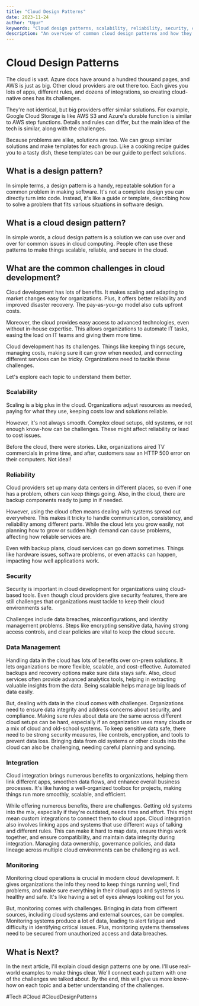 ```yaml
---
title: "Cloud Design Patterns"
date: 2023-11-24
author: "Ugur"
keywords: "Cloud design patterns, scalability, reliability, security, cloud architecture, integration, monitoring"
description: "An overview of common cloud design patterns and how they help address challenges such as scalability, reliability, and security in cloud applications."
---
```

# Cloud Design Patterns

The cloud is vast. Azure docs have around a hundred thousand pages, and AWS is just as big. Other cloud providers are out there too. Each gives you lots of apps, different rules, and dozens of integrations, so creating cloud-native ones has its challenges.

They're not identical, but big providers offer similar solutions. For example, Google Cloud Storage is like AWS S3 and Azure's durable function is similar to AWS step functions. Details and rules can differ, but the main idea of the tech is similar, along with the challenges.

Because problems are alike, solutions are too. We can group similar solutions and make templates for each group. Like a cooking recipe guides you to a tasty dish, these templates can be our guide to perfect solutions.

## What is a design pattern?

In simple terms, a design pattern is a handy, repeatable solution for a common problem in making software. It's not a complete design you can directly turn into code. Instead, it's like a guide or template, describing how to solve a problem that fits various situations in software design.

## What is a cloud design pattern?

In simple words, a cloud design pattern is a solution we can use over and over for common issues in cloud computing. People often use these patterns to make things scalable, reliable, and secure in the cloud.

## What are the common challenges in cloud development?

Cloud development has lots of benefits. It makes scaling and adapting to market changes easy for organizations. Plus, it offers better reliability and improved disaster recovery. The pay-as-you-go model also cuts upfront costs.

Moreover, the cloud provides easy access to advanced technologies, even without in-house expertise. This allows organizations to automate IT tasks, easing the load on IT teams and giving them more time.

Cloud development has its challenges. Things like keeping things secure, managing costs, making sure it can grow when needed, and connecting different services can be tricky. Organizations need to tackle these challenges.

Let's explore each topic to understand them better.

### Scalability

Scaling is a big plus in the cloud. Organizations adjust resources as needed, paying for what they use, keeping costs low and solutions reliable.

However, it's not always smooth. Complex cloud setups, old systems, or not enough know-how can be challenges. These might affect reliability or lead to cost issues.

Before the cloud, there were stories. Like, organizations aired TV commercials in prime time, and after, customers saw an HTTP 500 error on their computers. Not ideal!

### Reliability

Cloud providers set up many data centers in different places, so even if one has a problem, others can keep things going. Also, in the cloud, there are backup components ready to jump in if needed.

However, using the cloud often means dealing with systems spread out everywhere. This makes it tricky to handle communication, consistency, and reliability among different parts. While the cloud lets you grow easily, not planning how to grow or sudden high demand can cause problems, affecting how reliable services are.

Even with backup plans, cloud services can go down sometimes. Things like hardware issues, software problems, or even attacks can happen, impacting how well applications work.

### Security

Security is important in cloud development for organizations using cloud-based tools. Even though cloud providers give security features, there are still challenges that organizations must tackle to keep their cloud environments safe.

Challenges include data breaches, misconfigurations, and identity management problems. Steps like encrypting sensitive data, having strong access controls, and clear policies are vital to keep the cloud secure.

### Data Management

Handling data in the cloud has lots of benefits over on-prem solutions. It lets organizations be more flexible, scalable, and cost-effective. Automated backups and recovery options make sure data stays safe. Also, cloud services often provide advanced analytics tools, helping in extracting valuable insights from the data. Being scalable helps manage big loads of data easily.

But, dealing with data in the cloud comes with challenges. Organizations need to ensure data integrity and address concerns about security, and compliance. Making sure rules about data are the same across different cloud setups can be hard, especially if an organization uses many clouds or a mix of cloud and old-school systems. To keep sensitive data safe, there need to be strong security measures, like controls, encryption, and tools to prevent data loss. Bringing data from old systems or other clouds into the cloud can also be challenging, needing careful planning and syncing.

### Integration

Cloud integration brings numerous benefits to organizations, helping them link different apps, smoothen data flows, and enhance overall business processes. It's like having a well-organized toolbox for projects, making things run more smoothly, scalable, and efficient.

While offering numerous benefits, there are challenges. Getting old systems into the mix, especially if they're outdated, needs time and effort. This might mean custom integrations to connect them to cloud apps. Cloud integration also involves linking apps and systems that use different ways of talking and different rules. This can make it hard to map data, ensure things work together, and ensure compatibility, and maintain data integrity during integration. Managing data ownership, governance policies, and data lineage across multiple cloud environments can be challenging as well.

### Monitoring

Monitoring cloud operations is crucial in modern cloud development. It gives organizations the info they need to keep things running well, find problems, and make sure everything in their cloud apps and systems is healthy and safe. It's like having a set of eyes always looking out for you.

But, monitoring comes with challenges. Bringing in data from different sources, including cloud systems and external sources, can be complex. Monitoring systems produce a lot of data, leading to alert fatigue and difficulty in identifying critical issues. Plus, monitoring systems themselves need to be secured from unauthorized access and data breaches.

## What is Next?

In the next article, I'll explain cloud design patterns one by one. I'll use real-world examples to make things clear. We'll connect each pattern with one of the challenges we talked about. By the end, this will give us more know-how on each topic and a better understanding of the challenges.

#Tech #Cloud #CloudDesignPatterns
